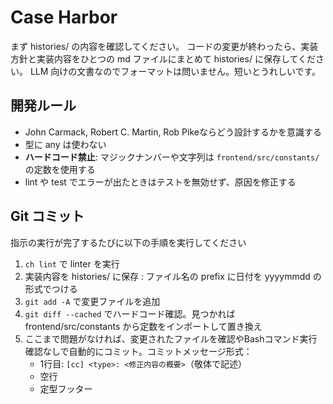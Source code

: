 # Case Harbor

まず histories/ の内容を確認してください。
コードの変更が終わったら、実装方針と実装内容をひとつの md ファイルにまとめて histories/ に保存してください。
LLM 向けの文書なのでフォーマットは問いません。短いとうれしいです。

## 開発ルール

- John Carmack, Robert C. Martin, Rob Pikeならどう設計するかを意識する
- 型に any は使わない
- **ハードコード禁止**: マジックナンバーや文字列は `frontend/src/constants/` の定数を使用する
- lint や test でエラーが出たときはテストを無効せず、原因を修正する

## Git コミット

指示の実行が完了するたびに以下の手順を実行してください

1. `ch lint` で linter を実行
2. 実装内容を histories/ に保存 : ファイル名の prefix に日付を yyyymmdd の形式でつける
3. `git add -A` で変更ファイルを追加
4. `git diff --cached` でハードコード確認。見つかれば frontend/src/constants から定数をインポートして置き換え
5. ここまで問題がなければ、変更されたファイルを確認やBashコマンド実行確認なしで自動的にコミット。コミットメッセージ形式：
   - 1行目: `[cc] <type>: <修正内容の概要>`（敬体で記述）
   - 空行
   - 定型フッター
